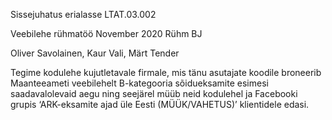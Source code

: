 Sissejuhatus erialasse LTAT.03.002

Veebilehe rühmatöö November 2020 Rühm BJ

Oliver Savolainen, Kaur Vali, Märt Tender

Tegime kodulehe kujutletavale firmale, mis tänu asutajate koodile broneerib Maanteeameti veebilehelt B-kategooria sõidueksamite esimesi saadavalolevaid aegu ning seejärel müüb neid kodulehel ja Facebooki grupis ‘ARK-eksamite ajad üle Eesti (MÜÜK/VAHETUS)’ klientidele edasi.

